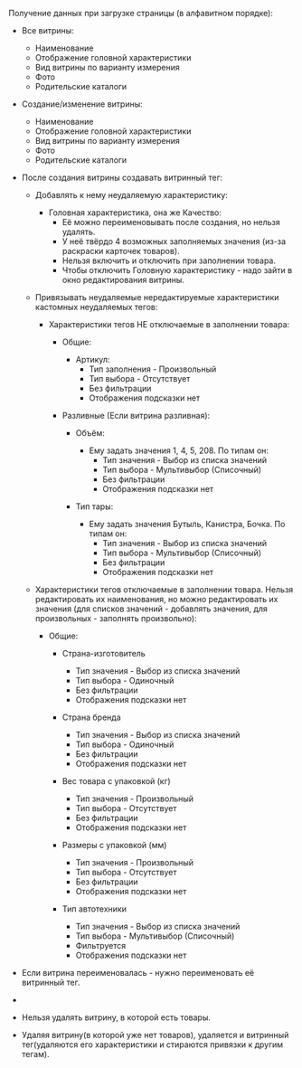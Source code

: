 Получение данных при загрузке страницы (в алфавитном порядке):
- Все витрины:
	- Наименование
	- Отображение головной характеристики
	- Вид витрины по варианту измерения
	- Фото
	- Родительские каталоги

- Создание/изменение витрины:
	- Наименование
	- Отображение головной характеристики
	- Вид витрины по варианту измерения
	- Фото
	- Родительские каталоги

- После создания витрины создавать витринный тег:
	- Добавлять к нему неудаляемую характеристику:
		- Головная характеристика, она же Качество:
			- Её можно переименовывать после создания, но нельзя удалять.
			- У неё твёрдо 4 возможных заполняемых значения (из-за раскраски карточек товаров).
			- Нельзя включить и отключить при заполнении товара. 
			- Чтобы отключить Головную характеристику - надо зайти в окно редактирования витрины.

	- Привязывать неудаляемые нередактируемые характеристики кастомных неудаляемых тегов:
		- Характеристики тегов НЕ отключаемые в заполнении товара: 
			- Общие:
				- Артикул:
					- Тип заполнения - Произвольный
					- Тип выбора - Отсутствует
					- Без фильтрации
					- Отображения подсказки нет
	
			- Разливные (Если витрина разливная):
				- Объём:
					- Ему задать значения 1, 4, 5, 208. По типам он:
						- Тип значения - Выбор из списка значений
						- Тип выбора - Мультивыбор (Списочный)
						- Без фильтрации
						- Отображения подсказки нет
	
				- Тип тары:
					- Ему задать значения Бутыль, Канистра, Бочка. По типам он:
						- Тип значения - Выбор из списка значений
						- Тип выбора - Мультивыбор (Списочный)
						- Без фильтрации
						- Отображения подсказки нет

	- Характеристики тегов отключаемые в заполнении товара. Нельзя редактировать их наименования, но можно редактировать их значения (для списков значений - добавлять значения, для произвольных - заполнять произвольно): 
		- Общие:
			- Страна-изготовитель
				- Тип значения - Выбор из списка значений
				- Тип выбора - Одиночный
				- Без фильтрации
				- Отображения подсказки нет

			- Страна бренда
				- Тип значения - Выбор из списка значений
				- Тип выбора - Одиночный
				- Без фильтрации
				- Отображения подсказки нет

			- Вес товара с упаковкой (кг)
				- Тип значения - Произвольный
				- Тип выбора - Отсутствует
				- Без фильтрации
				- Отображения подсказки нет

			- Размеры с упаковкой (мм)
				- Тип значения - Произвольный
				- Тип выбора - Отсутствует
				- Без фильтрации
				- Отображения подсказки нет

			- Тип автотехники
				- Тип значения - Выбор из списка значений
				- Тип выбора - Мультивыбор (Списочный)
				- Фильтруется
				- Отображения подсказки нет

- Если витрина переименовалась - нужно переименовать её витринный тег.

- 

- Нельзя удалять витрину, в которой есть товары.

- Удаляя витрину(в которой уже нет товаров), удаляется и витринный тег(удаляются его характеристики и стираются привязки к другим тегам).